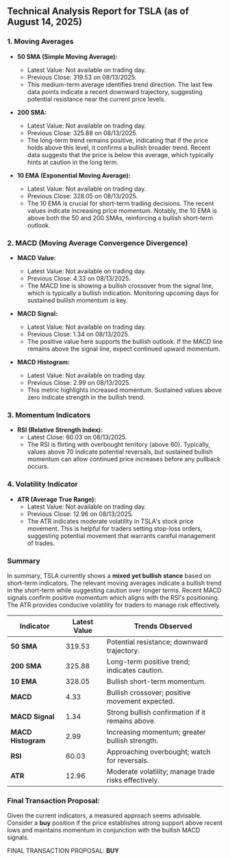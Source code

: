## **Technical Analysis Report for TSLA (as of August 14, 2025)**

### **1. Moving Averages**

- **50 SMA (Simple Moving Average):**
  - Latest Value: Not available on trading day.
  - Previous Close: 319.53 on 08/13/2025.
  - This medium-term average identifies trend direction. The last few data points indicate a recent downward trajectory, suggesting potential resistance near the current price levels.

- **200 SMA:**
  - Latest Value: Not available on trading day.
  - Previous Close: 325.88 on 08/13/2025. 
  - The long-term trend remains positive, indicating that if the price holds above this level, it confirms a bullish broader trend. Recent data suggests that the price is below this average, which typically hints at caution in the long term.

- **10 EMA (Exponential Moving Average):**
  - Latest Value: Not available on trading day.
  - Previous Close: 328.05 on 08/13/2025. 
  - The 10 EMA is crucial for short-term trading decisions. The recent values indicate increasing price momentum. Notably, the 10 EMA is above both the 50 and 200 SMAs, reinforcing a bullish short-term outlook.

### **2. MACD (Moving Average Convergence Divergence)**

- **MACD Value:**
  - Latest Value: Not available on trading day.
  - Previous Close: 4.33 on 08/13/2025. 
  - The MACD line is showing a bullish crossover from the signal line, which is typically a bullish indication. Monitoring upcoming days for sustained bullish momentum is key.

- **MACD Signal:**
  - Latest Value: Not available on trading day.
  - Previous Close: 1.34 on 08/13/2025. 
  - The positive value here supports the bullish outlook. If the MACD line remains above the signal line, expect continued upward momentum.

- **MACD Histogram:**
  - Latest Value: Not available on trading day.
  - Previous Close: 2.99 on 08/13/2025. 
  - This metric highlights increased momentum. Sustained values above zero indicate strength in the bullish trend.

### **3. Momentum Indicators**

- **RSI (Relative Strength Index):**
  - Latest Close: 60.03 on 08/13/2025. 
  - The RSI is flirting with overbought territory (above 60). Typically, values above 70 indicate potential reversals, but sustained bullish momentum can allow continued price increases before any pullback occurs.

### **4. Volatility Indicator**

- **ATR (Average True Range):**
  - Latest Value: Not available on trading day.
  - Previous Close: 12.96 on 08/13/2025.
  - The ATR indicates moderate volatility in TSLA's stock price movement. This is helpful for traders setting stop-loss orders, suggesting potential movement that warrants careful management of trades.

### **Summary**

In summary, TSLA currently shows a **mixed yet bullish stance** based on short-term indicators. The relevant moving averages indicate a bullish trend in the short-term while suggesting caution over longer terms. Recent MACD signals confirm positive momentum which aligns with the RSI's positioning. The ATR provides conducive volatility for traders to manage risk effectively.

| Indicator                | Latest Value | Trends Observed                                     |
|--------------------------|--------------|----------------------------------------------------|
| **50 SMA**               | 319.53       | Potential resistance; downward trajectory.          |
| **200 SMA**              | 325.88       | Long-term positive trend; indicates caution.       |
| **10 EMA**               | 328.05       | Bullish short-term momentum.                        |
| **MACD**                 | 4.33         | Bullish crossover; positive movement expected.      |
| **MACD Signal**          | 1.34         | Strong bullish confirmation if it remains above.   |
| **MACD Histogram**       | 2.99         | Increasing momentum; greater bullish strength.      |
| **RSI**                  | 60.03        | Approaching overbought; watch for reversals.      |
| **ATR**                  | 12.96        | Moderate volatility; manage trade risks effectively.|

### **Final Transaction Proposal:**

Given the current indicators, a measured approach seems advisable. Consider a **buy** position if the price establishes strong support above recent lows and maintains momentum in conjunction with the bullish MACD signals.

FINAL TRANSACTION PROPOSAL: **BUY**